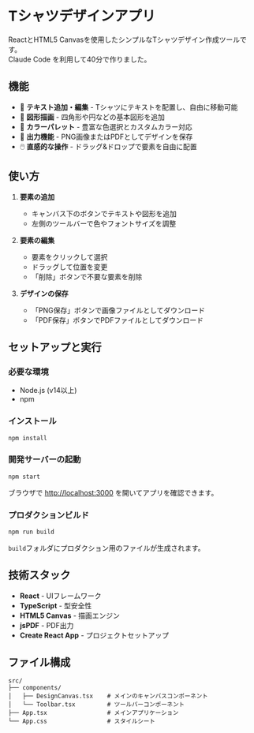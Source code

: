 # Tシャツデザインアプリ

ReactとHTML5 Canvasを使用したシンプルなTシャツデザイン作成ツールです。<br>
Claude Code を利用して40分で作りました。

## 機能

- 📝 **テキスト追加・編集** - Tシャツにテキストを配置し、自由に移動可能
- 🎨 **図形描画** - 四角形や円などの基本図形を追加
- 🌈 **カラーパレット** - 豊富な色選択とカスタムカラー対応
- 💾 **出力機能** - PNG画像またはPDFとしてデザインを保存
- 🖱️ **直感的な操作** - ドラッグ&ドロップで要素を自由に配置

## 使い方

1. **要素の追加**
   - キャンバス下のボタンでテキストや図形を追加
   - 左側のツールバーで色やフォントサイズを調整

2. **要素の編集**
   - 要素をクリックして選択
   - ドラッグして位置を変更
   - 「削除」ボタンで不要な要素を削除

3. **デザインの保存**
   - 「PNG保存」ボタンで画像ファイルとしてダウンロード
   - 「PDF保存」ボタンでPDFファイルとしてダウンロード

## セットアップと実行

### 必要な環境
- Node.js (v14以上)
- npm

### インストール

```bash
npm install
```

### 開発サーバーの起動

```bash
npm start
```

ブラウザで [http://localhost:3000](http://localhost:3000) を開いてアプリを確認できます。

### プロダクションビルド

```bash
npm run build
```

`build`フォルダにプロダクション用のファイルが生成されます。

## 技術スタック

- **React** - UIフレームワーク
- **TypeScript** - 型安全性
- **HTML5 Canvas** - 描画エンジン
- **jsPDF** - PDF出力
- **Create React App** - プロジェクトセットアップ

## ファイル構成

```
src/
├── components/
│   ├── DesignCanvas.tsx    # メインのキャンバスコンポーネント
│   └── Toolbar.tsx         # ツールバーコンポーネント
├── App.tsx                 # メインアプリケーション
└── App.css                 # スタイルシート
```
